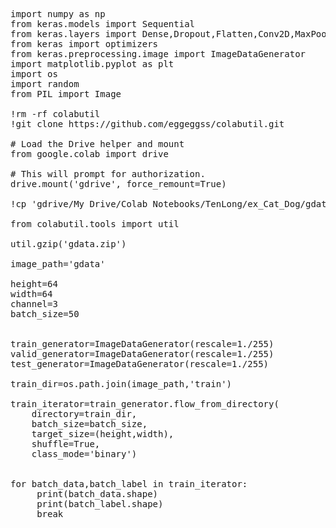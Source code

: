 

<pre>
import numpy as np
from keras.models import Sequential
from keras.layers import Dense,Dropout,Flatten,Conv2D,MaxPooling2D
from keras import optimizers 
from keras.preprocessing.image import ImageDataGenerator
import matplotlib.pyplot as plt
import os
import random
from PIL import Image

!rm -rf colabutil
!git clone https://github.com/eggeggss/colabutil.git

# Load the Drive helper and mount
from google.colab import drive

# This will prompt for authorization.
drive.mount('gdrive', force_remount=True)

!cp 'gdrive/My Drive/Colab Notebooks/TenLong/ex_Cat_Dog/gdata.zip' .

from colabutil.tools import util

util.gzip('gdata.zip')

image_path='gdata'

height=64
width=64
channel=3
batch_size=50


train_generator=ImageDataGenerator(rescale=1./255)
valid_generator=ImageDataGenerator(rescale=1./255)
test_generator=ImageDataGenerator(rescale=1./255)

train_dir=os.path.join(image_path,'train')

train_iterator=train_generator.flow_from_directory(
    directory=train_dir,
    batch_size=batch_size,
    target_size=(height,width),
    shuffle=True,
    class_mode='binary')


for batch_data,batch_label in train_iterator:
     print(batch_data.shape)
     print(batch_label.shape)
     break

</pre>
